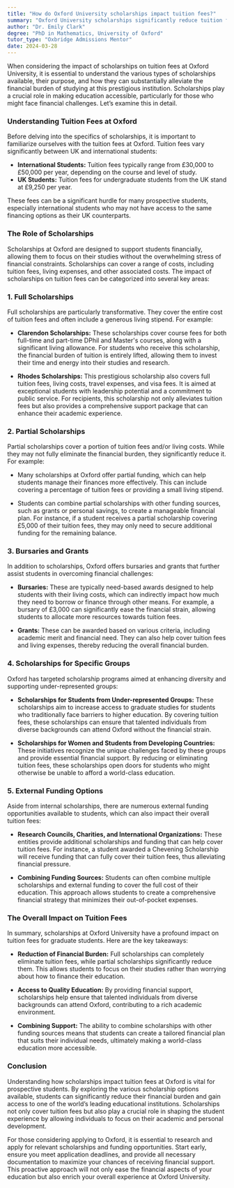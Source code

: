 ```yaml
---
title: "How do Oxford University scholarships impact tuition fees?"
summary: "Oxford University scholarships significantly reduce tuition fees, making education more accessible for students facing financial challenges."
author: "Dr. Emily Clark"
degree: "PhD in Mathematics, University of Oxford"
tutor_type: "Oxbridge Admissions Mentor"
date: 2024-03-28
---
```


When considering the impact of scholarships on tuition fees at Oxford University, it is essential to understand the various types of scholarships available, their purpose, and how they can substantially alleviate the financial burden of studying at this prestigious institution. Scholarships play a crucial role in making education accessible, particularly for those who might face financial challenges. Let’s examine this in detail.

### Understanding Tuition Fees at Oxford

Before delving into the specifics of scholarships, it is important to familiarize ourselves with the tuition fees at Oxford. Tuition fees vary significantly between UK and international students:

- **International Students:** Tuition fees typically range from £30,000 to £50,000 per year, depending on the course and level of study.
- **UK Students:** Tuition fees for undergraduate students from the UK stand at £9,250 per year.

These fees can be a significant hurdle for many prospective students, especially international students who may not have access to the same financing options as their UK counterparts.

### The Role of Scholarships

Scholarships at Oxford are designed to support students financially, allowing them to focus on their studies without the overwhelming stress of financial constraints. Scholarships can cover a range of costs, including tuition fees, living expenses, and other associated costs. The impact of scholarships on tuition fees can be categorized into several key areas:

### 1. **Full Scholarships**

Full scholarships are particularly transformative. They cover the entire cost of tuition fees and often include a generous living stipend. For example:

- **Clarendon Scholarships:** These scholarships cover course fees for both full-time and part-time DPhil and Master's courses, along with a significant living allowance. For students who receive this scholarship, the financial burden of tuition is entirely lifted, allowing them to invest their time and energy into their studies and research.

- **Rhodes Scholarships:** This prestigious scholarship also covers full tuition fees, living costs, travel expenses, and visa fees. It is aimed at exceptional students with leadership potential and a commitment to public service. For recipients, this scholarship not only alleviates tuition fees but also provides a comprehensive support package that can enhance their academic experience.

### 2. **Partial Scholarships**

Partial scholarships cover a portion of tuition fees and/or living costs. While they may not fully eliminate the financial burden, they significantly reduce it. For example:

- Many scholarships at Oxford offer partial funding, which can help students manage their finances more effectively. This can include covering a percentage of tuition fees or providing a small living stipend. 

- Students can combine partial scholarships with other funding sources, such as grants or personal savings, to create a manageable financial plan. For instance, if a student receives a partial scholarship covering £5,000 of their tuition fees, they may only need to secure additional funding for the remaining balance.

### 3. **Bursaries and Grants**

In addition to scholarships, Oxford offers bursaries and grants that further assist students in overcoming financial challenges:

- **Bursaries:** These are typically need-based awards designed to help students with their living costs, which can indirectly impact how much they need to borrow or finance through other means. For example, a bursary of £3,000 can significantly ease the financial strain, allowing students to allocate more resources towards tuition fees.

- **Grants:** These can be awarded based on various criteria, including academic merit and financial need. They can also help cover tuition fees and living expenses, thereby reducing the overall financial burden.

### 4. **Scholarships for Specific Groups**

Oxford has targeted scholarship programs aimed at enhancing diversity and supporting under-represented groups:

- **Scholarships for Students from Under-represented Groups:** These scholarships aim to increase access to graduate studies for students who traditionally face barriers to higher education. By covering tuition fees, these scholarships can ensure that talented individuals from diverse backgrounds can attend Oxford without the financial strain.

- **Scholarships for Women and Students from Developing Countries:** These initiatives recognize the unique challenges faced by these groups and provide essential financial support. By reducing or eliminating tuition fees, these scholarships open doors for students who might otherwise be unable to afford a world-class education.

### 5. **External Funding Options**

Aside from internal scholarships, there are numerous external funding opportunities available to students, which can also impact their overall tuition fees:

- **Research Councils, Charities, and International Organizations:** These entities provide additional scholarships and funding that can help cover tuition fees. For instance, a student awarded a Chevening Scholarship will receive funding that can fully cover their tuition fees, thus alleviating financial pressure.

- **Combining Funding Sources:** Students can often combine multiple scholarships and external funding to cover the full cost of their education. This approach allows students to create a comprehensive financial strategy that minimizes their out-of-pocket expenses.

### **The Overall Impact on Tuition Fees**

In summary, scholarships at Oxford University have a profound impact on tuition fees for graduate students. Here are the key takeaways:

- **Reduction of Financial Burden:** Full scholarships can completely eliminate tuition fees, while partial scholarships significantly reduce them. This allows students to focus on their studies rather than worrying about how to finance their education.

- **Access to Quality Education:** By providing financial support, scholarships help ensure that talented individuals from diverse backgrounds can attend Oxford, contributing to a rich academic environment.

- **Combining Support:** The ability to combine scholarships with other funding sources means that students can create a tailored financial plan that suits their individual needs, ultimately making a world-class education more accessible.

### **Conclusion**

Understanding how scholarships impact tuition fees at Oxford is vital for prospective students. By exploring the various scholarship options available, students can significantly reduce their financial burden and gain access to one of the world’s leading educational institutions. Scholarships not only cover tuition fees but also play a crucial role in shaping the student experience by allowing individuals to focus on their academic and personal development. 

For those considering applying to Oxford, it is essential to research and apply for relevant scholarships and funding opportunities. Start early, ensure you meet application deadlines, and provide all necessary documentation to maximize your chances of receiving financial support. This proactive approach will not only ease the financial aspects of your education but also enrich your overall experience at Oxford University.
    